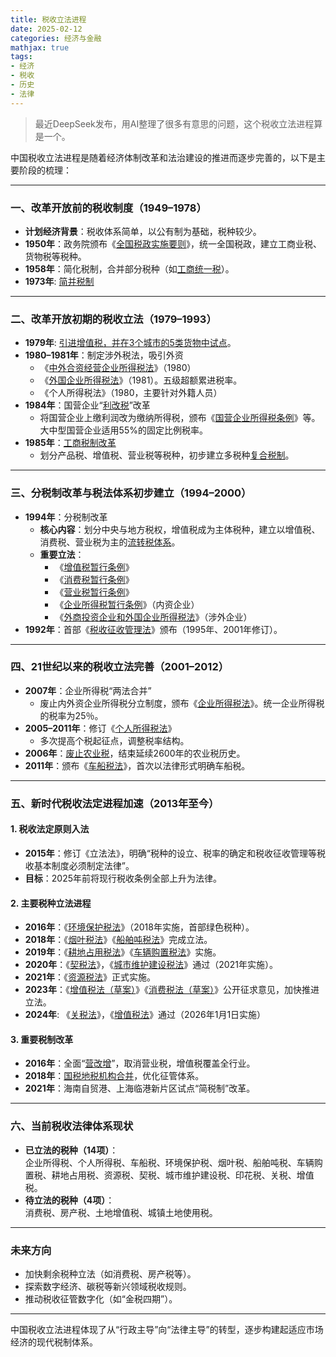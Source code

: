```yaml
---
title: 税收立法进程
date: 2025-02-12
categories: 经济与金融
mathjax: true
tags: 
- 经济
- 税收
- 历史
- 法律
---
```


> 最近DeepSeek发布，用AI整理了很多有意思的问题，这个税收立法进程算是一个。

中国税收立法进程是随着经济体制改革和法治建设的推进而逐步完善的，以下是主要阶段的梳理：

---

### 一、改革开放前的税收制度（1949–1978）
- **计划经济背景**：税收体系简单，以公有制为基础，税种较少。
- **1950年**：政务院颁布《[全国税政实施要则](https://baike.baidu.com/item/中国税政实施要则/12010571)》，统一全国税政，建立工商业税、货物税等税种。
- **1958年**：简化税制，合并部分税种（如[工商统一税](https://baike.baidu.com/item/工商统一税/886348)）。
- **1973年**: [简并税制](https://baike.baidu.com/item/1973年简并税制/886682)

---

### 二、改革开放初期的税收立法（1979–1993）
- **1979年**: [引进增值税，并在3个城市的5类货物中试点](https://czj.sh.gov.cn/zys_8908/zt/rmzt/yysgzzzs_9256/ggbj/20150703/0017-153340.html)。
- **1980–1981年**：制定涉外税法，吸引外资
  - 《[中外合资经营企业所得税法](https://baike.baidu.com/item/中华人民共和国中外合资经营企业所得税法/10589543)》（1980）  
  - 《[外国企业所得税法](https://baike.baidu.com/item/外国企业所得税/920407)》（1981）。五级超额累进税率。
  - 《个人所得税法》（1980，主要针对外籍人员）
- **1984年**：国营企业“[利改税](https://baike.baidu.com/item/利改税)”改革  
  - 将国营企业上缴利润改为缴纳所得税，颁布《[国营企业所得税条例](https://baike.baidu.com/item/中华人民共和国国营企业所得税条例（草案）/22621295)》等。大中型国营企业适用55%的固定比例税率。
- **1985年**：[工商税制改革](https://baike.baidu.com/item/工商税)
  - 划分产品税、增值税、营业税等税种，初步建立多税种[复合税制](https://baike.baidu.com/item/税制模式)。

---

### **三、分税制改革与税法体系初步建立（1994–2000）**
- **1994年**：分税制改革  
  - **核心内容**：划分中央与地方税权，增值税成为主体税种，建立以增值税、消费税、营业税为主的[流转税体系](https://baike.baidu.com/item/税制模式/11038130)。
  - **重要立法**：  
    - 《[增值税暂行条例](https://baike.baidu.com/item/中华人民共和国增值税暂行条例)》  
    - 《[消费税暂行条例](https://baike.baidu.com/item/消费税暂行条例)》  
    - 《[营业税暂行条例](https://baike.baidu.com/item/中华人民共和国营业税暂行条例)》  
    - 《[企业所得税暂行条例](https://baike.baidu.com/item/中华人民共和国企业所得税暂行条例)》（内资企业）  
    - 《[外商投资企业和外国企业所得税法](https://baike.baidu.com/item/中华人民共和国外商投资企业和外国企业所得税法)》（涉外企业）
- **1992年**：首部《[税收征收管理法](https://baike.baidu.com/item/中华人民共和国税收征收管理法（修订）)》颁布（1995年、2001年修订）。

---

### 四、21世纪以来的税收立法完善（2001–2012）
- **2007年**：企业所得税“两法合并”  
  - 废止内外资企业所得税分立制度，颁布《[企业所得税法](https://baike.baidu.com/item/中华人民共和国企业所得税法/2529391)》。统一企业所得税的税率为25％。
- **2005–2011年**：修订《[个人所得税法](https://baike.baidu.com/item/中华人民共和国个人所得税法/1289974)》  
  - 多次提高个税起征点，调整税率结构。
- **2006年**：[废止农业税](https://baike.baidu.com/item/全国人民代表大会常务委员会关于废止《中华人民共和国农业税条例》的决定/9833356)，结束延续2600年的农业税历史。
- **2011年**：颁布《[车船税法](https://baike.baidu.com/item/中华人民共和国车船税法)》，首次以法律形式明确车船税。

---

### 五、新时代税收法定进程加速（2013年至今）
#### 1. 税收法定原则入法
- **2015年**：修订《立法法》，明确“税种的设立、税率的确定和税收征收管理等税收基本制度必须制定法律”。
- **目标**：2025年前将现行税收条例全部上升为法律。

#### 2. 主要税种立法进程
- **2016年**：《[环境保护税法](https://baike.baidu.com/item/中华人民共和国环境保护税法)》（2018年实施，首部绿色税种）。
- **2018年**：《[烟叶税法](https://baike.baidu.com/item/中华人民共和国烟叶税法/19450784)》《[船舶吨税法](https://baike.baidu.com/item/中华人民共和国船舶吨税法/22187175)》完成立法。
- **2019年**：《[耕地占用税法](https://baike.baidu.com/item/中华人民共和国耕地占用税法/18298866)》《[车辆购置税法](https://baike.baidu.com/item/中华人民共和国车辆购置税法)》实施。
- **2020年**：《[契税法](https://baike.baidu.com/item/中华人民共和国契税法)》，《[城市维护建设税法](https://baike.baidu.com/item/中华人民共和国城市维护建设税法/22860974)》通过（2021年实施）。
- **2021年**：《[资源税法](https://www.chinatax.gov.cn/chinatax/n810214/n810641/n2985871/n2985888/n2985983/c5136107/content.html)》正式实施。
- **2023年**：《[增值税法（草案）](https://www.chinatax.gov.cn/chinatax/n810356/n810961/c5140207/content.html)》《[消费税法（草案）](https://www.chinatax.gov.cn/chinatax/n810356/n810961/c5140457/content.html)》公开征求意见，加快推进立法。
- **2024年**: 《[关税法](https://baike.baidu.com/item/中华人民共和国关税法/19427065)》，《[增值税法](https://baike.baidu.com/item/中华人民共和国增值税法/18298785)》通过（2026年1月1日实施）

#### 3. 重要税制改革
- **2016年**：全面“[营改增](https://baike.baidu.com/item/营业税改增值税)”，取消营业税，增值税覆盖全行业。
- **2018年**：[国税地税机构合并](https://baike.baidu.com/item/国地税合并)，优化征管体系。
- **2021年**：海南自贸港、上海临港新片区试点“简税制”改革。

---

### 六、当前税收法律体系现状
- **已立法的税种（14项）**：  
  企业所得税、个人所得税、车船税、环境保护税、烟叶税、船舶吨税、车辆购置税、耕地占用税、资源税、契税、城市维护建设税、印花税、关税、增值税。
- **待立法的税种（4项）**：  
  消费税、房产税、土地增值税、城镇土地使用税。

---

### 未来方向
- 加快剩余税种立法（如消费税、房产税等）。
- 探索数字经济、碳税等新兴领域税收规则。
- 推动税收征管数字化（如“金税四期”）。

---

中国税收立法进程体现了从“行政主导”向“法律主导”的转型，逐步构建起适应市场经济的现代税制体系。
